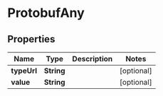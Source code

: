 

# ProtobufAny


## Properties

| Name | Type | Description | Notes |
|------------ | ------------- | ------------- | -------------|
|**typeUrl** | **String** |  |  [optional] |
|**value** | **String** |  |  [optional] |



